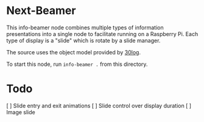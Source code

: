 # Next-Beamer

This info-beamer node combines multiple types of information presentations into a single node to facilitate running on a Raspberry Pi.  Each type of display is a "slide" which is rotate by a slide manager.

The source uses the object model provided by [30log](https://github.com/Yonaba/30log).

To start this node, run `info-beamer .` from this directory.

# Todo

[ ] Slide entry and exit animations
[ ] Slide control over display duration
[ ] Image slide
